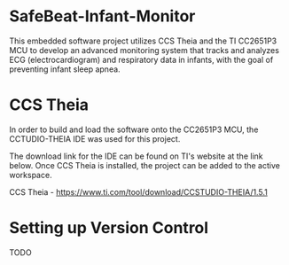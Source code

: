 # SafeBeat-Infant-Monitor
 This embedded software project utilizes CCS Theia and the TI CC2651P3 MCU to develop an advanced monitoring system that tracks and analyzes ECG (electrocardiogram) and respiratory data in infants, with the goal of preventing infant sleep apnea.

# CCS Theia
In order to build and load the software onto the CC2651P3 MCU, the CCTUDIO-THEIA IDE was used for this project.

The download link for the IDE can be found on TI's website at the link below. Once CCS Theia is installed, the project can be added to the active workspace.

CCS Theia - https://www.ti.com/tool/download/CCSTUDIO-THEIA/1.5.1

# Setting up Version Control
TODO
